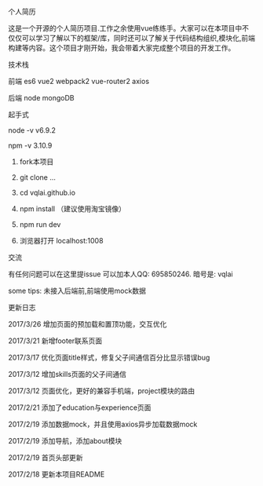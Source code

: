 ﻿个人简历

这是一个开源的个人简历项目.工作之余使用vue练练手。大家可以在本项目中不仅仅可以学习了解以下的框架/库，同时还可以了解关于代码结构组织,模块化,前端构建等内容。这个项目才刚开始，我会带着大家完成整个项目的开发工作。

技术栈

前端
es6
vue2
webpack2
vue-router2
axios

后端
node
mongoDB

起手式

  node -v
  v6.9.2

  npm -v
  3.10.9
  1. fork本项目

  2. git clone ...

  3. cd vqlai.github.io

  4. npm install （建议使用淘宝镜像）

  5. npm run dev

  6. 浏览器打开 localhost:1008

交流

有任何问题可以在这里提issue
可以加本人QQ: 695850246. 暗号是: vqlai

some tips:
未接入后端前,前端使用mock数据

更新日志

2017/3/26  增加页面的预加载和置顶功能，交互优化

2017/3/21  新增footer联系页面

2017/3/17  优化页面title样式，修复父子间通信百分比显示错误bug

2017/3/12  增加skills页面的父子间通信

2017/3/12  页面优化，更好的兼容手机端，project模块的路由

2017/2/21  添加了education与experience页面

2017/2/19  添加数据mock，并且使用axios异步加载数据mock

2017/2/19  添加导航，添加about模块

2017/2/19  首页头部更新

2017/2/18  更新本项目README